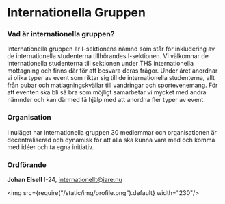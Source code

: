 # Internationella Gruppen

### Vad är internationella gruppen?

Internationella gruppen är I-sektionens nämnd som står för inkludering av de internationella studenterna tillhörandes I-sektionen. Vi välkomnar de internationella studenterna till sektionen under THS internationella mottagning och finns där för att besvara deras frågor. Under året anordnar vi olika typer av event som riktar sig till de internationella studenterna, allt från pubar och matlagningskvällar till vandringar och sportevenemang. För att eventen ska bli så bra som möjligt samarbetar vi mycket med andra nämnder och kan därmed få hjälp med att anordna fler typer av event.

### Organisation
I nuläget har internationella gruppen 30 medlemmar och organisationen är decentraliserad och dynamisk för att alla ska kunna vara med och komma med idéer och  ta egna initiativ.
### Ordförande

__Johan Elsell__ I-24, internationellt@iare.nu

<img src={require("/static/img/profile.png").default} width="230"/>

